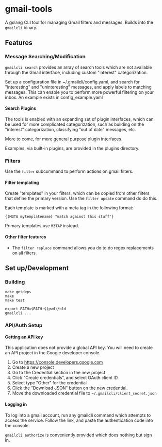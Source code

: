 # gmail-tools

A golang CLI tool for managing Gmail filters and messages. Builds into the `gmailcli` binary.

## Features
### Message Searching/Modification
`gmailcli search` provides an array of search tools which are not available through the Gmail interface, including custom "interest" categorization.

Set up a configuration file in ~/.gmailcli/config.yaml, and search for "interesting"
and "uninteresting" messages, and apply labels to matching messages. This can enable you to perform more powerful filtering on your inbox. An example exists in config_example.yaml

#### Search Plugins
The tools is enabled with an expanding set of plugin interfaces, which can be used for more complicated categorization, such as building on the "interest" categorization, classifying "out of date" messages, etc.

More to come, for more general purpose plugin interfaces.

Examples, via built-in plugins, are provided in the plugins directory.

### Filters
Use the `filter` subcommand to perform actions on gmail filters.

#### Filter templating

Create "templates" in your filters, which can be copied from other filters that
define the primary version. Use the `filter update` command do do this.

Each template is marked with a meta tag in the following format:

`{(M3TA mytemplatename) "match against this stuff"}`

Primary templates use `M3TAP` instead.

#### Other filter features
- The `filter replace` command allows you do to do regex replacements on all filters.

## Set up/Development
### Building
```
make getdeps
make
make test

export PATH=$PATH:$(pwd)/bld
gmailcli ...
```

### API/Auth Setup
#### Getting an API key
This application does not provide a global API key. You will need to create an API project in the Google developer console.
1. Go to https://console.developers.google.com
2. Create a new project
3. Go to the Credential section in the new project
4. Click "Create credentials", and select OAuth client ID
5. Select type "Other" for the credential
6. Click the "Download JSON" button on the new credential.
7. Move the downloaded credential file to `~/.gmailcli/client_secret.json`

#### Logging in
To log into a gmail account, run any gmailcli command which attempts to access the service. Follow the link, and paste the authentication code into the console.

`gmailcli authorize` is conveniently provided which does nothing but sign in.
